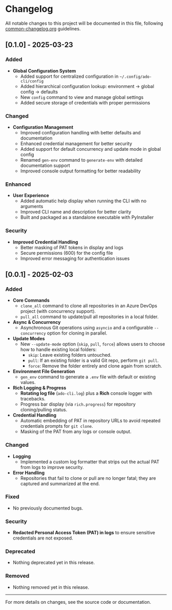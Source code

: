 # Changelog

All notable changes to this project will be documented in this file, following [common-changelog.org](https://common-changelog.org/) guidelines.

## [0.1.0] - 2025-03-23

### Added
- **Global Configuration System**
  - Added support for centralized configuration in `~/.config/ado-cli/config`
  - Added hierarchical configuration lookup: environment → global config → defaults
  - New `config` command to view and manage global settings
  - Added secure storage of credentials with proper permissions

### Changed
- **Configuration Management**
  - Improved configuration handling with better defaults and documentation
  - Enhanced credential management for better security
  - Added support for default concurrency and update mode in global config
  - Renamed `gen-env` command to `generate-env` with detailed documentation support
  - Improved console output formatting for better readability

### Enhanced
- **User Experience**
  - Added automatic help display when running the CLI with no arguments
  - Improved CLI name and description for better clarity
  - Built and packaged as a standalone executable with PyInstaller

### Security
- **Improved Credential Handling**
  - Better masking of PAT tokens in display and logs
  - Secure permissions (600) for the config file
  - Improved error messaging for authentication issues

## [0.0.1] - 2025-02-03

### Added
- **Core Commands**  
  - `clone_all` command to clone all repositories in an Azure DevOps project (with concurrency support).  
  - `pull_all` command to update/pull all repositories in a local folder.  
- **Async & Concurrency**  
  - Asynchronous Git operations using `asyncio` and a configurable `--concurrency` option for cloning in parallel.
- **Update Modes**  
  - New `--update-mode` option (`skip`, `pull`, `force`) allows users to choose how to handle existing local folders:
    - `skip`: Leave existing folders untouched.  
    - `pull`: If an existing folder is a valid Git repo, perform `git pull`.  
    - `force`: Remove the folder entirely and clone again from scratch.
- **Environment File Generation**  
  - `gen_env` command to generate a `.env` file with default or existing values.
- **Rich Logging & Progress**  
  - **Rotating log file** (`ado-cli.log`) plus a **Rich** console logger with tracebacks.  
  - Progress bar display (via `rich.progress`) for repository cloning/pulling status.
- **Credential Handling**  
  - Automatic embedding of PAT in repository URLs to avoid repeated credentials prompts for `git clone`.  
  - Masking of the PAT from any logs or console output.

### Changed
- **Logging**  
  - Implemented a custom log formatter that strips out the actual PAT from logs to improve security.
- **Error Handling**  
  - Repositories that fail to clone or pull are no longer fatal; they are captured and summarized at the end.

### Fixed
- No previously documented bugs.

### Security
- **Redacted Personal Access Token (PAT) in logs** to ensure sensitive credentials are not exposed.

### Deprecated
- Nothing deprecated yet in this release.

### Removed
- Nothing removed yet in this release.
 
---

For more details on changes, see the source code or documentation.